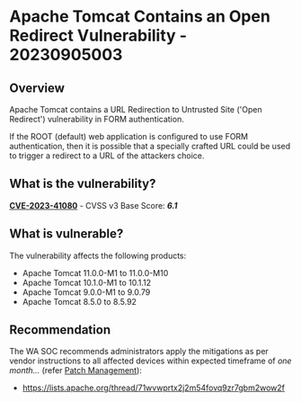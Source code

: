 # Apache Tomcat Contains an Open Redirect Vulnerability - 20230905003

## Overview

Apache Tomcat contains a URL Redirection to Untrusted Site ('Open Redirect') vulnerability in FORM authentication.

If the ROOT (default) web application is configured to use FORM authentication, then it is possible that a specially crafted URL could be
used to trigger a redirect to a URL of the attackers choice.

## What is the vulnerability?

[**CVE-2023-41080**](https://nvd.nist.gov/vuln/detail/CVE-2023-41080) - CVSS v3 Base Score: ***6.1***

## What is vulnerable?

The vulnerability affects the following products:

- Apache Tomcat 11.0.0-M1 to 11.0.0-M10
- Apache Tomcat 10.1.0-M1 to 10.1.12
- Apache Tomcat 9.0.0-M1 to 9.0.79
- Apache Tomcat 8.5.0 to 8.5.92

## Recommendation

The WA SOC recommends administrators apply the mitigations as per vendor instructions to all affected devices within expected timeframe of *one month...* (refer [Patch Management](../guidelines/patch-management.md)):

- <https://lists.apache.org/thread/71wvwprtx2j2m54fovq9zr7gbm2wow2f>
